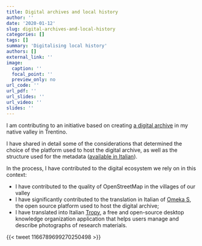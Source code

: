 ```yaml
---
title: Digital archives and local history
author: ''
date: '2020-01-12'
slug: digital-archives-and-local-history
categories: []
tags: []
summary: 'Digitalising local history'
authors: []
external_link: ''
image:
  caption: ''
  focal_point: ''
  preview_only: no
url_code: ''
url_pdf: ''
url_slides: ''
url_video: ''
slides: ''
---
```


I am contributing to an initiative based on creating [a digital archive](https://archiviomemoria.ecomuseovalledeilaghi.it/) in my native valley in Trentino. 

I have shared in detail some of the considerations that determined the choice of the platform used to host the digital archive, as well as the structure used for the metadata ([available in Italian](istruzioniarchiviomemoria.ecomuseovalledeilaghi.it)).

In the process, I have contributed to the digital ecosystem we rely on in this context:
- I have contributed to the quality of OpenStreetMap in the villages of our valley
- I have significantly contributed to the translation in Italian of [Omeka S](omeka.org/), the open source platform used to host the digital archive; 
- I have translated into Italian [Tropy](https://tropy.org/), a free and open-source desktop knowledge organization application that helps users manage and describe photographs of research materials.


{{< tweet 1166789699270250498 >}}